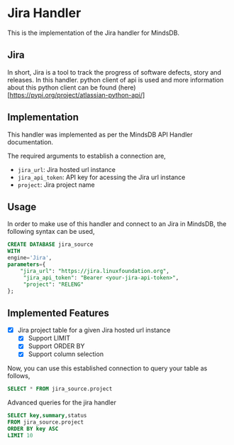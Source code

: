 # Jira Handler

This is the implementation of the Jira handler for MindsDB.

## Jira
In short, Jira is a tool to track the progress of software defects, story and releases.
In this handler. python client of api is used and more information about this python client can be found (here)[https://pypi.org/project/atlassian-python-api/]


## Implementation
This handler was implemented as per the MindsDB API Handler documentation.


The required arguments to establish a connection are,
* `jira_url`: Jira  hosted url instance
* `jira_api_token`: API key for acessing the Jira url instance
* `project`: Jira project name 


## Usage
In order to make use of this handler and connect to an Jira in MindsDB, the following syntax can be used,
~~~~sql
CREATE DATABASE jira_source
WITH
engine='Jira',
parameters={
    "jira_url": "https://jira.linuxfoundation.org",
     "jira_api_token": "Bearer <your-jira-api-token>",
     "project": "RELENG"   
};
~~~~

## Implemented Features

- [x] Jira project table for a given Jira hosted url instance
  - [x] Support LIMIT
  - [x] Support ORDER BY
  - [x] Support column selection

Now, you can use this established connection to query your table as follows,
~~~~sql
SELECT * FROM jira_source.project
~~~~

Advanced queries for the jira handler

~~~~sql
SELECT key,summary,status
FROM jira_source.project
ORDER BY key ASC
LIMIT 10
~~~~ 
